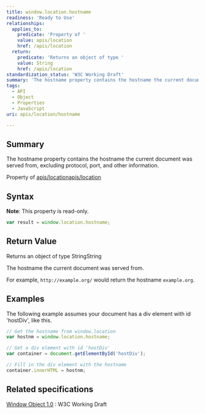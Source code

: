 ```yaml
---
title: window.location.hostname
readiness: 'Ready to Use'
relationships:
  applies_to:
    predicate: 'Property of '
    value: apis/location
    href: /apis/location
  return:
    predicate: 'Returns an object of type '
    value: String
    href: /apis/location
standardization_status: 'W3C Working Draft'
summary: 'The hostname property contains the hostname the current document was served from, excluding protocol, port, and other information.'
tags:
  - API
  - Object
  - Properties
  - JavaScript
uri: apis/location/hostname

---
```

## Summary

The hostname property contains the hostname the current document was served from, excluding protocol, port, and other information.

Property of [apis/location](/apis/location)[apis/location](/apis/location)

## Syntax

**Note**: This property is read-only.

``` js
var result = window.location.hostname;
```

## Return Value

Returns an object of type StringString

The hostname the current document was served from.

For example, `http://example.org/` would return the hostname `example.org`.

## Examples

The following example assumes your document has a div element with id 'hostDiv', like this.

``` js
// Get the hostname from window.location
var hostnm = window.location.hostname;

// Get a div element with id 'hostDiv'
var container = document.getElementById('hostDiv');

// Fill in the div element with the hostname
container.innerHTML = hostnm;
```

## Related specifications

[Window Object 1.0](http://www.w3.org/TR/Window/)
:   W3C Working Draft
